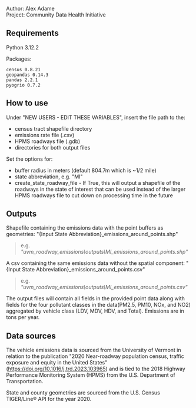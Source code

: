 Author: Alex Adame  
Project: Community Data Health Initiative
## Requirements
Python 3.12.2

Packages:

    census 0.8.21
    geopandas 0.14.3
    pandas 2.2.1
    pyogrio 0.7.2

## How to use
Under "NEW USERS - EDIT THESE VARIABLES", insert the file path to the:
- census tract shapefile directory
- emissions rate file (.csv)
- HPMS roadways file (.gdb)
- directories for both output files

Set the options for:
- buffer radius in meters (default 804.7m which is ~1/2 mile)
- state abbreviation, e.g. "MI"
- create_state_roadway_file - If True, this will output a shapefile of the roadways in the state of interest that can be used instead of the larger HPMS roadways file to cut down on processing time in the future

## Outputs
Shapefile containing the emissions data with the point buffers as geometries: "{Input State Abbreviation}_emissions_around_points.shp"
>e.g. *"uvm_roadway_emissions\outputs\MI_emissions_around_points.shp"* 

A csv containing the same emissions data without the spatial component: "{Input State Abbreviation}_emissions_around_points.csv"
>e.g. *"uvm_roadway_emissions\outputs\MI_emissions_around_points.csv"*

The output files will contain all fields in the provided point data along with fields for the four pollutant classes in the data(PM2.5, PM10, NOx, and NO2) aggregated by vehicle class (LDV, MDV, HDV, and Total). Emissions are in tons per year.

## Data sources
The vehicle emissions data is sourced from the University of Vermont in relation to the publication "2020 Near-roadway population census, traffic exposure and equity in the United States" (https://doi.org/10.1016/j.trd.2023.103965) and is tied to the 2018 Highway Performance Monitoring System (HPMS) from the U.S. Department of Transportation. 

State and county geometries are sourced from the U.S. Census TIGER/Line® API for the year 2020.
